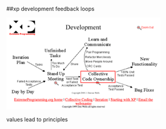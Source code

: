 <!-- .slide: data-background="resources/footer.svg" data-background-size="contain" data-background-position="bottom"  -->

##xp development feedback loops

<a href="http://www.extremeprogramming.org/map/loops.html" >
  <img class="plain" height="80%" width="80%" src="resources/xp-01-02-01.png" />
</a>

<aside class="notes">
  <p>
    values lead to principles
  </p>
</aside>

<br/>
<br/>
<br/>
<br/>
<br/>
<br/>
<br/>
<br/>
